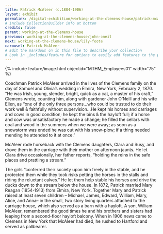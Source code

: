 ```yaml
---
title: Patrick McAleer (c.1884-1906)
layout: exhibit
permalink: /digital-exhibition/working-at-the-clemens-house/patrick-mcaleer.html
# include CollectionBuilder info at bottom
credits: false
parent: working-at-the-clemens-house
previous: working-at-the-clemens-house/john-oneil
next: working-at-the-clemens-house/lily-foote
carousel: Patrick McAleer
# Edit the markdown on in this file to describe your collection
# Look in _includes/feature for options to easily add features to the page
---
```


{% include feature/image.html objectid="MTHM_Employees01" width="75" %}

Coachman Patrick McAleer arrived in the lives of the Clemens family on the day of Samuel and Olivia’s wedding in Elmira, New York, February 2, 1870. “He was Irish, young, slender, bright, quick as a cat, a master of his craft,” Clemens wrote, counting him, along with gardener John O’Neill and his wife Ellen, as “one of the only three persons…who could be trusted to do their work well & faithfully without supervision…He kept his horses and carriages and cows in good condition; he kept the bins & the hayloft full; if a horse and cow was unsatisfactory he made a change; he filled the cellars with coal and wood in the summers when we were away; as soon as a snowstorm was ended he was out with his snow-plow; if a thing needed mending he attended to it at once.” 

McAleer rode horseback with the Clemens daughters, Clara and Susy, and drove them in the carriage with their mother on afternoon jaunts. He let Clara drive occasionally, her father reports, “holding the reins in the safe places and prattling a stream.”

The girls “conferred their society upon him freely in the stable, and he protected them while they took risks petting the horses in the stalls and riding the reluctant calves.” He let them help stable his horses and drive the ducks down to the stream below the house. In 1872, Patrick married Mary Reagan (1854-1913) from Elmira, New York. Together Mary and Patrick raised at least seven children – Michael, James, Edward, William, Mary, Alice, and Anna–  in the small, two story living quarters attached to the carriage house, which also served as a barn with a hayloft. A son, William McAleer,  remembered the good times he and his brothers and sisters had leaping from a second-floor hayloft balcony.  When in 1906 news came to Clemens in New York that McAleer had died, he rushed to Hartford and served as pallbearer.
